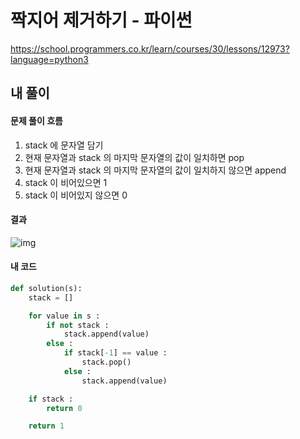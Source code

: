 # 짝지어 제거하기 - 파이썬

https://school.programmers.co.kr/learn/courses/30/lessons/12973?language=python3



## 내 풀이

#### 문제 풀이 흐름

1. stack 에 문자열 담기
2. 현재 문자열과 stack 의 마지막 문자열의 값이 일치하면 pop
3. 현재 문자열과 stack 의 마지막 문자열의 값이 일치하지 않으면 append
4. stack 이 비어있으면 1
5. stack 이 비어있지 않으면 0



#### 결과

![img](https://postfiles.pstatic.net/MjAyNTAzMDFfNDAg/MDAxNzQwODA0NTQ5OTgz.yOZmnIAREel0DaA81CoE91JMyNfkMSCwDzCNs5JScqgg.Y28qyTG-6H8C5reZO7ub2Z2A-r9-WIt_R3qviAn--hAg.PNG/image.png?type=w773)



#### 내 코드

```python
def solution(s):
    stack = []

    for value in s :
        if not stack :
            stack.append(value)
        else :
            if stack[-1] == value :
                stack.pop()
            else :
                stack.append(value)  

    if stack :
        return 0

    return 1
```


